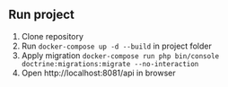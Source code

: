
## Run project
1. Clone repository
2. Run `docker-compose up -d --build` in project folder
3. Apply migration `docker-compose run php bin/console doctrine:migrations:migrate --no-interaction`
4. Open http://localhost:8081/api in browser
